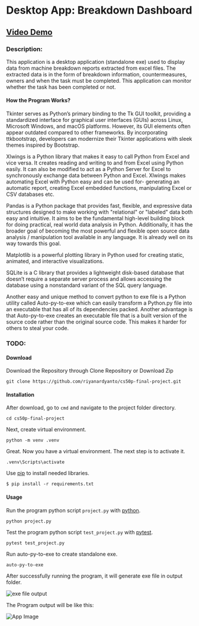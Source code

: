 # Desktop App: Breakdown Dashboard

## [Video Demo](https://youtu.be/8iJwETQQHpU)

### Description:
This application is a desktop application (standalone exe) used to display data from machine breakdown reports extracted from excel files. The extracted data is in the form of breakdown information, countermeasures, owners and when the task must be completed. This application can monitor whether the task has been completed or not.

#### How the Program Works?

Tkinter serves as Python’s primary binding to the Tk GUI toolkit, providing a standardized interface for graphical user interfaces (GUIs) across Linux, Microsoft Windows, and macOS platforms. However, its GUI elements often appear outdated compared to other frameworks. By incorporating ttkbootstrap, developers can modernize their Tkinter applications with sleek themes inspired by Bootstrap.

Xlwings is a Python library that makes it easy to call Python from Excel and vice versa. It creates reading and writing to and from Excel using Python easily. It can also be modified to act as a Python Server for Excel to synchronously exchange data between Python and Excel. Xlwings makes automating Excel with Python easy and can be used for- generating an automatic report, creating Excel embedded functions, manipulating Excel or CSV databases etc.

Pandas is a Python package that provides fast, flexible, and expressive data structures designed to make working with "relational" or "labeled" data both easy and intuitive. It aims to be the fundamental high-level building block for doing practical, real world data analysis in Python. Additionally, it has the broader goal of becoming the most powerful and flexible open source data analysis / manipulation tool available in any language. It is already well on its way towards this goal.

Matplotlib is a powerful plotting library in Python used for creating static, animated, and interactive visualizations.

SQLite is a C library that provides a lightweight disk-based database that doesn’t require a separate server process and allows accessing the database using a nonstandard variant of the SQL query language.

Another easy and unique method to convert python to exe file is a Python utility called Auto-py-to-exe which can easily transform a Python.py file into an executable that has all of its dependencies packed. Another advantage is that Auto-py-to-exe creates an executable file that is a built version of the source code rather than the original source code. This makes it harder for others to steal your code.

### TODO:
#### Download
Download the Repository through Clone Repository or Download Zip
```
git clone https://github.com/riyanardyanto/cs50p-final-project.git
```
#### Installation
After download, go to `cmd` and navigate to the project folder directory.
```
cd cs50p-final-project
``` 
Next, create virtual environment.
```
python -m venv .venv
``` 
Great. Now you have a virtual environment. The next step is to activate it.
```
.venv\Scripts\activate
``` 
Use [pip](https://pip.pypa.io/en/stable/) to install needed libraries.
```
$ pip install -r requirements.txt
```
#### Usage
Run the program python script `project.py` with [python](https://www.python.org/).
```
python project.py
```
Test the program python script `test_project.py` with [pytest](https://docs.pytest.org/en/7.2.x/).
```
pytest test_project.py
```
Run auto-py-to-exe to create standalone exe. 
```
auto-py-to-exe
```
After successfully running the program, it will generate exe file in output folder. 

![exe file output](https://raw.githubusercontent.com/riyanardyanto/cs50p-final-project/main/output_file.png)

The Program output will be like this:

![App Image](https://raw.githubusercontent.com/riyanardyanto/cs50p-final-project/main/app%20image.png)

